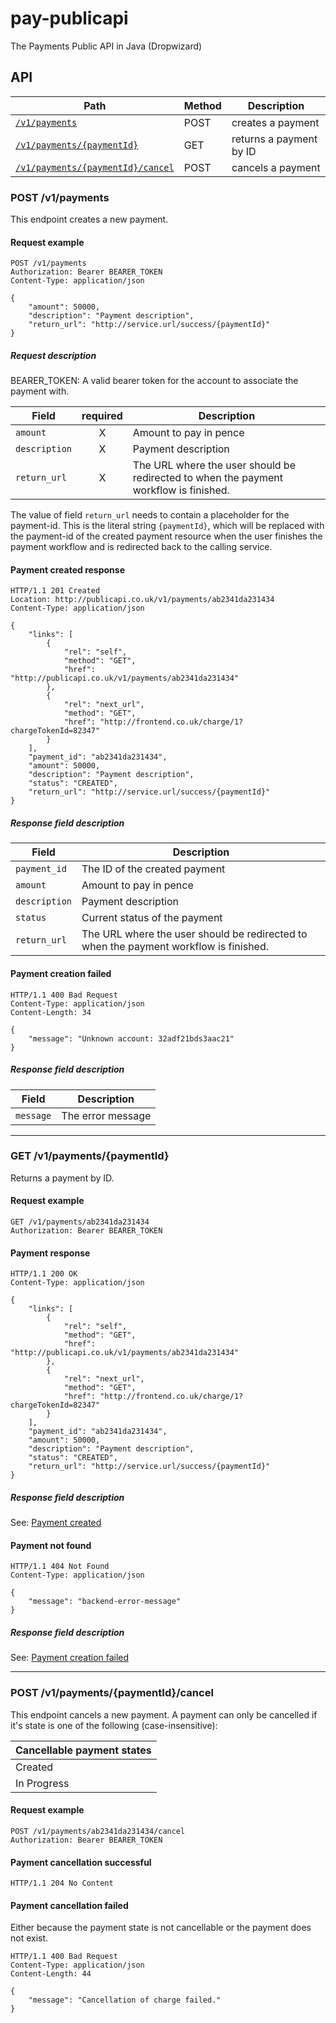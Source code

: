 # pay-publicapi
The Payments Public API in Java (Dropwizard)

## API

| Path                                                   | Method | Description                        |
| ------------------------------------------------------ | ------ | ---------------------------------- |
|[`/v1/payments`](#post-v1payments)                      | POST   |  creates a payment                 |
|[`/v1/payments/{paymentId}`](#get-v1paymentspaymentid)  | GET    |  returns a payment by ID           |
|[`/v1/payments/{paymentId}/cancel`](#post-v1paymentspaymentidcancel)  | POST   |  cancels a payment |


### POST /v1/payments

This endpoint creates a new payment.

#### Request example

```
POST /v1/payments
Authorization: Bearer BEARER_TOKEN
Content-Type: application/json

{
    "amount": 50000,
    "description": "Payment description",
    "return_url": "http://service.url/success/{paymentId}"
}
```

##### Request description

BEARER_TOKEN: A valid bearer token for the account to associate the payment with.

| Field                    | required | Description                               |
| ------------------------ |:--------:| ----------------------------------------- |
| `amount`                 | X | Amount to pay in pence                           |
| `description`            | X | Payment description                              |
| `return_url`             | X | The URL where the user should be redirected to when the payment workflow is finished.         |

The value of field `return_url` needs to contain a placeholder for the payment-id. This is the literal string `{paymentId}`,
which will be replaced with the payment-id of the created payment resource when the user finishes the payment workflow
and is redirected back to the calling service.

#### Payment created response

```
HTTP/1.1 201 Created
Location: http://publicapi.co.uk/v1/payments/ab2341da231434
Content-Type: application/json

{
    "links": [
        {
            "rel": "self",
            "method": "GET",
            "href": "http://publicapi.co.uk/v1/payments/ab2341da231434"
        },
        {
            "rel": "next_url",
            "method": "GET",
            "href": "http://frontend.co.uk/charge/1?chargeTokenId=82347"
        }
    ],
    "payment_id": "ab2341da231434",
    "amount": 50000,
    "description": "Payment description",
    "status": "CREATED",
    "return_url": "http://service.url/success/{paymentId}"
}
```

##### Response field description

| Field                  | Description                               |
| ---------------------- | ----------------------------------------- |
| `payment_id`           | The ID of the created payment             |
| `amount`               | Amount to pay in pence                    |
| `description`          | Payment description                       |
| `status`               | Current status of the payment             |
| `return_url`           | The URL where the user should be redirected to when the payment workflow is finished.         |

#### Payment creation failed

```
HTTP/1.1 400 Bad Request
Content-Type: application/json
Content-Length: 34

{
    "message": "Unknown account: 32adf21bds3aac21"
}
```

##### Response field description

| Field              | Description                     |
| ------------------ | ------------------------------- |
| `message`          | The error message               |

------------------------------------------------------------------------------------------------

### GET /v1/payments/{paymentId}

Returns a payment by ID.

#### Request example

```
GET /v1/payments/ab2341da231434
Authorization: Bearer BEARER_TOKEN
```

#### Payment response

```
HTTP/1.1 200 OK
Content-Type: application/json

{
    "links": [
        {
            "rel": "self",
            "method": "GET",
            "href": "http://publicapi.co.uk/v1/payments/ab2341da231434"
        },
        {
            "rel": "next_url",
            "method": "GET",
            "href": "http://frontend.co.uk/charge/1?chargeTokenId=82347"
        }
    ],
    "payment_id": "ab2341da231434",
    "amount": 50000,
    "description": "Payment description",
    "status": "CREATED",
    "return_url": "http://service.url/success/{paymentId}"
}
```

##### Response field description

See: [Payment created](#payment-created-response)


#### Payment not found

```
HTTP/1.1 404 Not Found
Content-Type: application/json

{
    "message": "backend-error-message"
}
```

##### Response field description

See: [Payment creation failed](#payment-creation-failed)

------------------------------------------------------------------------------------------------

### POST /v1/payments/{paymentId}/cancel

This endpoint cancels a new payment. A payment can only be cancelled if it's state is one of the following (case-insensitive):

| Cancellable payment states |
| -------------------------- |
| Created                    |
| In Progress                |


#### Request example

```
POST /v1/payments/ab2341da231434/cancel
Authorization: Bearer BEARER_TOKEN
```

#### Payment cancellation successful

```
HTTP/1.1 204 No Content
```


#### Payment cancellation failed

Either because the payment state is not cancellable or the payment does not exist.

```
HTTP/1.1 400 Bad Request
Content-Type: application/json
Content-Length: 44

{
    "message": "Cancellation of charge failed."
}
```
